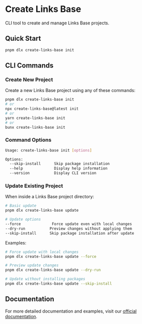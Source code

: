 # Create Links Base

CLI tool to create and manage Links Base projects.

## Quick Start

```bash
pnpm dlx create-links-base init
```

## CLI Commands

### Create New Project

Create a new Links Base project using any of these commands:

```bash
pnpm dlx create-links-base init
# or
npx create-links-base@latest init
# or
yarn create-links-base init
# or
bunx create-links-base init
```

### Command Options

```bash
Usage: create-links-base init [options]

Options:
  --skip-install      Skip package installation
  --help              Display help information
  --version           Display CLI version
```

### Update Existing Project

When inside a Links Base project directory:

```bash
# Basic update
pnpm dlx create-links-base update

# Update options
--force              Force update even with local changes
--dry-run           Preview changes without applying them
--skip-install      Skip package installation after update
```

Examples:

```bash
# Force update with local changes
pnpm dlx create-links-base update --force

# Preview update changes
pnpm dlx create-links-base update --dry-run

# Update without installing packages
pnpm dlx create-links-base update --skip-install
```

## Documentation

For more detailed documentation and examples, visit our [official documentation](https://github.com/thedaviddias/links-base).

